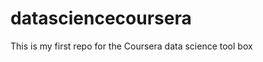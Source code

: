 datasciencecoursera
===================

This is my first repo for the Coursera data science tool box
